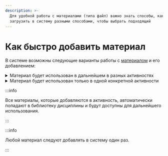 ```yaml
---
description: >-
  Для удобной работы с материалами (типа файл) важно знать способы, как можно их
  загрузить в систему разными способами, чтобы выбрать подходящий
---
```


# Как быстро добавить материал

В системе возможны следующие варианты работы с [материалом](../../servisy/biblioteka/materialy/) и его добавлением:

<details>

<summary>Материал будет использован в дальнейшем в разных активностях</summary>

Например, Вам необходимо добавить сразу много файлов, которые в дальнейшем будут использованы во многих [активностях](../../struktura/aktivnosti/#zapolnenie-aktivnosti) подразделения, а также предполагается использование файлов не только Вами, но и Вашими коллегами.

В этом случае рекомендуется добавить файлы в библиотеку подразделения, чтобы к ним был доступ у всех пользователей и далее его можно было использовать в любой дисциплине.

Для этого необходимо зайти на страницу [подразделения](../../struktura/podrazdelenie.md), нажать на [Библиотека](../../servisy/biblioteka/), далее найти кнопку Материал, выбрать тип Файл. И через открывшуюся дропзону загрузить до 30 файлов.

![](<../../.gitbook/assets/Гифка с Gifius.ru-2 (1).gif>)

После этого при создании/редактировании активности добавленные файлы будут доступны в блоке Добавляйте материалы.

### ![](<../../.gitbook/assets/image (24) (2).png>)

В открывшемся окне следует найти библиотеку подразделения, в которую были добавлены файлы.

![](<../../.gitbook/assets/image (36) (1).png>)

При клике на необходимый материал он откроется в окне, и в нижнем правом углу следует нажать на кнопку Выбрать материал.

![](<../../.gitbook/assets/image (73).png>)

Материал добавлен в активность. Осталось нажать на кнопку Сохранить и файл отобразится в активности.

![](<../../.gitbook/assets/image (47) (1).png>)

</details>

<details>

<summary>Материал будет использован только в одной конкретной активности</summary>

Если в определенной активности запланирован вебинар на сторонней платформе, а потом надо будет загрузить запись этого вебинара в активность, то подойдет описанный ниже способ загрузки материалов на платформу.

Если необходимо добавить материал в одну [активность](../../struktura/aktivnosti/), то при создании/редактировании активности необходимо войти в блок Добавляйте материалы, нажать на кнопку Добавить материалы.

![](<../../.gitbook/assets/image (18) (1).png>)

В открывшемся окне выбрать Загрузить файлы, через дропзону добавить файлы с компьютера или другого устройства и нажать на кнопку Загрузить.

![](<../../.gitbook/assets/image (33) (1).png>)

Необходимый файл добавлен в активность. Осталось нажать на кнопку Сохранить, чтобы он отобразился.

![](<../../.gitbook/assets/image (4) (2) (1).png>)



</details>

:::info

Все материалы, которые добавляются в активность, автоматически попадают в библиотеку дисциплины и будут доступны для дальнейшего использования.

:::

:::info

Любой материал следуют добавлять в систему один раз.

:::
